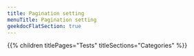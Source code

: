 ```yaml
---
title: Pagination setting
menuTitle: Pagination setting 
geekdocFlatSection: true
---
```


{{% children titlePages="Tests" titleSections="Categories" %}}